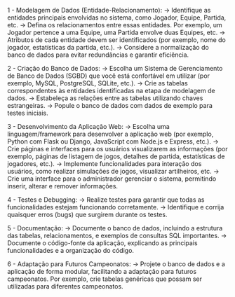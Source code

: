 1 - Modelagem de Dados (Entidade-Relacionamento):
    -> Identifique as entidades principais envolvidas no sistema, como Jogador, Equipe, Partida, etc.
    -> Defina os relacionamentos entre essas entidades. Por exemplo, um Jogador pertence a uma Equipe, uma Partida envolve duas Equipes, etc.
    -> Atributos de cada entidade devem ser identificados (por exemplo, nome do jogador, estatísticas da partida, etc.).
    -> Considere a normalização do banco de dados para evitar redundâncias e garantir eficiência.

2 - Criação do Banco de Dados:
    -> Escolha um Sistema de Gerenciamento de Banco de Dados (SGBD) que você está confortável em utilizar (por exemplo, MySQL, PostgreSQL, SQLite, etc.).
    -> Crie as tabelas correspondentes às entidades identificadas na etapa de modelagem de dados.
    -> Estabeleça as relações entre as tabelas utilizando chaves estrangeiras.
    -> Popule o banco de dados com dados de exemplo para testes iniciais.

3 - Desenvolvimento da Aplicação Web:
    -> Escolha uma linguagem/framework para desenvolver a aplicação web (por exemplo, Python com Flask ou Django, JavaScript com Node.js e Express, etc.).
    -> Crie páginas e interfaces para os usuários visualizarem as informações (por exemplo, páginas de listagem de jogos, detalhes de partida, estatísticas de jogadores, etc.).
    -> Implemente funcionalidades para interação dos usuários, como realizar simulações de jogos, visualizar artilheiros, etc.
    -> Crie uma interface para o administrador gerenciar o sistema, permitindo inserir, alterar e remover informações.

4 - Testes e Debugging:
    -> Realize testes para garantir que todas as funcionalidades estejam funcionando corretamente.
    -> Identifique e corrija quaisquer erros (bugs) que surgirem durante os testes.

5 - Documentação:
    -> Documente o banco de dados, incluindo a estrutura das tabelas, relacionamentos, e exemplos de consultas SQL importantes.
    -> Documente o código-fonte da aplicação, explicando as principais funcionalidades e a organização do código.

6 - Adaptação para Futuros Campeonatos:
    -> Projete o banco de dados e a aplicação de forma modular, facilitando a adaptação para futuros campeonatos. Por exemplo, crie tabelas genéricas que possam ser utilizadas para diferentes campeonatos.
